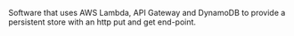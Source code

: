 Software that uses AWS Lambda, API Gateway and DynamoDB to provide a persistent store with an http put and get end-point.
